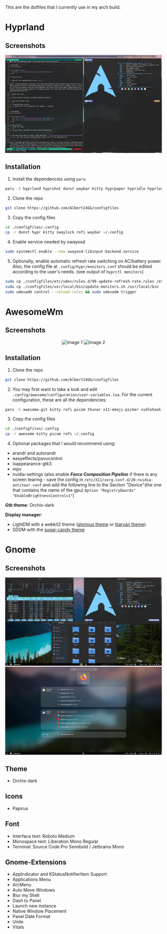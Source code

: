 This are the dotfiles that I currently use in my arch build.

# Hyprland

## Screenshots

<div align="center">
  <img src="./screenshots/hyprland.png" alt="Image 1">
</div>

## Installation

1. Install the dependencies using `paru`:

```sh
paru -S hyprland hyprshot dunst waybar kitty hyprpaper hypridle hyprlock playerctl rofi-emoji ttf-sourcecodepro-nerd ttf-noto-nerd otf-font-awesome blueman network-manager-applet wl-clipboard wtype wlr-randr nwg-look wlsunset xdg-desktop-portal-hyprland udisks2 gvfs polkit-gnome wget cliphist swayosd-git sddm
```

2. Clone the repo

```sh
git clone https://github.com/Albert24GG/configfiles
```

3. Copy the config files

```sh
cd ./configfiles/.config
cp -r dunst hypr kitty swaylock rofi waybar ~/.config
```

4. Enable service needed by swayosd

```sh
sudo systemctl enable --now swayosd-libinput-backend.service
```

5. Optionally, enable automatic refresh rate switching on AC/battery power. Also, the config file at `.config/hypr/monitors.conf` should be edited according to the user's needs. (see output of `hyprctl monitors`)

```sh
sudo cp ./configfiles/etc/udev/rules.d/99-update-refresh-rate.rules /etc/udev/rules.d/
sudo cp ./configfiles/usr/local/bin/update-monitors.sh /usr/local/bin
sudo udevadm control --reload-rules && sudo udevadm trigger
```

# AwesomeWm

## Screenshots

<div align="center">
  <img src="./screenshots/awesome1.png" alt="Image 1">
  <img src="./screenshots/awesome2.png" alt="Image 2">
</div>

## Installation

1. Clone the repo

```sh
git clone https://github.com/Albert24GG/configfiles
```

2. You may first want to take a look and edit `.config/awesome/configuration/user-variables.lua`. For the current configuration, these are all the dependencies:

```sh
paru -S awesome-git kitty rofi picom thunar x11-emoji-picker xidlehook gnome-calculator firefox networkmanager ttf-sourcecodepro-nerd ttf-noto-nerd blueman xss-lock papirus-icon-theme alsa-utils playerctl brightnessctl i3lock-color betterlockscreen maim xclip polkit-gnome redshift udisks2 gvfs
```

3. Copy the config files

```sh
cd ./configfiles/.config
cp -r awesome kitty picom rofi ~/.config
```

4. Optional packages that I would recommend using:

- arandr and autorandr
- easyeffects/pavucontrol
- lxappearance-gtk3
- mpv
- nvidia-settings (also enable **_Force Composition Pipeline_** if there is any screen tearing - save the config in `/etc/X11/xorg.conf.d/20-nvidia-antitear.conf` and add the following line to the Section "Device"(the one that contains the name of the gpu)
  `Option "RegistryDwords" "EnableBrightnessControl=1"`)

**Gtk theme**: Orchis-dark

**Display manager**:

- LightDM with a webkit2 theme ([glorious theme](https://github.com/manilarome/lightdm-webkit2-theme-glorious) or [litarvan theme](https://github.com/Litarvan/lightdm-webkit-theme-litarvan)).
- SDDM with the [sugar-candy theme](https://store.kde.org/p/1312658/)

# Gnome

## Screenshots

<div align="center">
  <img src="./screenshots/gnome1.png" alt="Image 1">
  <img src="./screenshots/gnome2.png" alt="Image 2">
</div>

## Theme

- Orchis-dark

## Icons

- Papirus

## Font

- Interface text: Roboto Medium
- Monospace text: Liberation Mono Regular
- Terminal: Source Code Pro Semibold / Jetbrains Mono

## Gnome-Extensions

- AppIndicator and KStatusNotifierItem Support
- Applications Menu
- ArcMenu
- Auto Move Windows
- Blur my Shell
- Dash to Panel
- Launch new instance
- Native Window Placement
- Panel Date Format
- Unite
- Vitals
